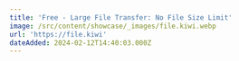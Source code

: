 ```yaml
---
title: 'Free - Large File Transfer: No File Size Limit'
image: /src/content/showcase/_images/file.kiwi.webp
url: 'https://file.kiwi'
dateAdded: 2024-02-12T14:40:03.000Z
---
```


